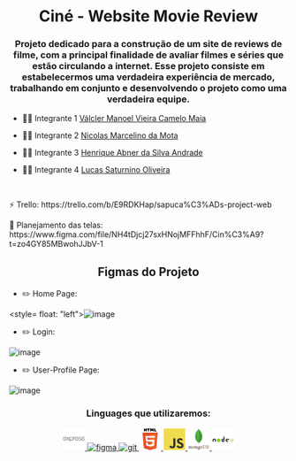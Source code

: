 <h1 align="center">Ciné - Website Movie Review</h1>
<h3 align="center">Projeto dedicado para a construção de um site de reviews de filme, com a principal finalidade de avaliar filmes e séries que estão circulando a internet. Esse projeto consiste em estabelecermos uma verdadeira experiência de mercado, trabalhando em conjunto e desenvolvendo o projeto como uma verdadeira equipe.</h3>

- 👨‍💻 Integrante 1 [Válcler Manoel Vieira Camelo Maia](https://github.com/Valcler-Manoel)

- 👨‍💻 Integrante 2 [Nicolas Marcelino da Mota](https://github.com/nicolasmarcelino)

- 👨‍💻 Integrante 3 [Henrique Abner da Silva Andrade](https://github.com/HenriqueAbn)

- 👨‍💻 Integrante 4 [Lucas Saturnino Oliveira](https://github.com/lsaturnino)
<br>
</p>

<p align="left">⚡ Trello: https://trello.com/b/E9RDKHap/sapuca%C3%ADs-project-web</p>
<p align="left">📝 Planejamento das telas: https://www.figma.com/file/NH4tDjcj27sxHNojMFFhhF/Cin%C3%A9?t=zo4GY85MBwohJJbV-1</p>

<h2 align="center">Figmas do Projeto</h2>

- ✏️ Home Page: 

<style= float: "left">![image](https://user-images.githubusercontent.com/102832927/225708462-434b28e4-ecea-460a-812e-58de72aa9e99.png)</style>

- ✏️ Login: 

![image](https://user-images.githubusercontent.com/102832927/225709139-884deaab-c410-478f-a37a-1d0d428326b3.png)

- ✏️ User-Profile Page:

![image](https://user-images.githubusercontent.com/102832927/225709534-7efa914c-414e-49cb-9f33-6d98872559a6.png)



<h3 align="center">Linguages que utilizaremos:</h3>
<p align="center"> <a href="https://expressjs.com" target="_blank" rel="noreferrer"> <img src="https://raw.githubusercontent.com/devicons/devicon/master/icons/express/express-original-wordmark.svg" alt="express" width="40" height="40"/> </a> <a href="https://www.figma.com/" target="_blank" rel="noreferrer"> <img src="https://www.vectorlogo.zone/logos/figma/figma-icon.svg" alt="figma" width="40" height="40"/> </a> <a href="https://git-scm.com/" target="_blank" rel="noreferrer"> <img src="https://www.vectorlogo.zone/logos/git-scm/git-scm-icon.svg" alt="git" width="40" height="40"/> </a> <a href="https://www.w3.org/html/" target="_blank" rel="noreferrer"> <img src="https://raw.githubusercontent.com/devicons/devicon/master/icons/html5/html5-original-wordmark.svg" alt="html5" width="40" height="40"/> </a> <a href="https://developer.mozilla.org/en-US/docs/Web/JavaScript" target="_blank" rel="noreferrer"> <img src="https://raw.githubusercontent.com/devicons/devicon/master/icons/javascript/javascript-original.svg" alt="javascript" width="40" height="40"/> </a> <a href="https://www.mongodb.com/" target="_blank" rel="noreferrer"> <img src="https://raw.githubusercontent.com/devicons/devicon/master/icons/mongodb/mongodb-original-wordmark.svg" alt="mongodb" width="40" height="40"/> </a> <a href="https://nodejs.org" target="_blank" rel="noreferrer"> <img src="https://raw.githubusercontent.com/devicons/devicon/master/icons/nodejs/nodejs-original-wordmark.svg" alt="nodejs" width="40" height="40"/> </a> </p>
